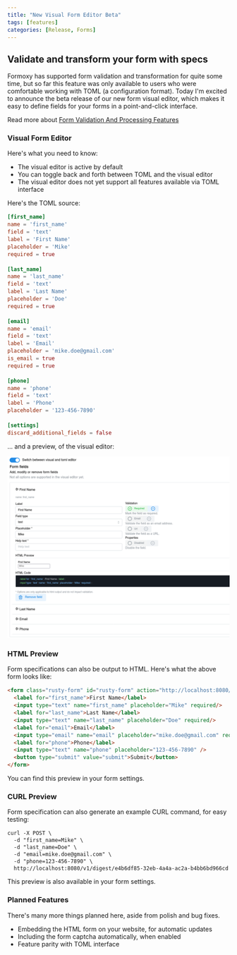 ```yaml
---
title: "New Visual Form Editor Beta"
tags: [features]
categories: [Release, Forms]
---
```


## Validate and transform your form with specs

Formoxy has supported form validation and transformation for quite some time, but so far this feature was only available to users who were comfortable working with TOML (a configuration format). Today I'm excited to announce the beta release of our new form visual editor, which makes it easy to define fields for your forms in a point-and-click interface.

Read more about [Form Validation And Processing Features](/posts/new-form-validation-and-processing-features/)

### Visual Form Editor

Here's what you need to know:

- The visual editor is active by default
- You can toggle back and forth between TOML and the visual editor
- The visual editor does not yet support all features available via TOML interface

Here's the TOML source:

```toml
[first_name]
name = 'first_name'
field = 'text'
label = 'First Name'
placeholder = 'Mike'
required = true

[last_name]
name = 'last_name'
field = 'text'
label = 'Last Name'
placeholder = 'Doe'
required = true

[email]
name = 'email'
field = 'text'
label = 'Email'
placeholder = 'mike.doe@gmail.com'
is_email = true
required = true

[phone]
name = 'phone'
field = 'text'
label = 'Phone'
placeholder = '123-456-7890'

[settings]
discard_additional_fields = false
```

... and a preview, of the visual editor:

![Formoxy - Form Visual Editor](/assets/images/2024-06-30-new-form-visual-editor-beta_preview.png)

### HTML Preview

Form specifications can also be output to HTML. Here's what the above form looks like:

```html
<form class="rusty-form" id="rusty-form" action="http://localhost:8080/v1/digest/e4b6df85-32eb-4a4a-ac2a-b4bb6bd966cd" method="POST" enctype="application/x-www-form-urlencoded">
  <label for="first_name">First Name</label>
  <input type="text" name="first_name" placeholder="Mike" required/>
  <label for="last_name">Last Name</label>
  <input type="text" name="last_name" placeholder="Doe" required/>
  <label for="email">Email</label>
  <input type="email" name="email" placeholder="mike.doe@gmail.com" required/>
  <label for="phone">Phone</label>
  <input type="text" name="phone" placeholder="123-456-7890" />
  <button type="submit" value="submit">Submit</button>
</form>
```

You can find this preview in your form settings.

### CURL Preview

Form specification can also generate an example CURL command, for easy testing:

```
curl -X POST \
  -d "first_name=Mike" \
  -d "last_name=Doe" \
  -d "email=mike.doe@gmail.com" \
  -d "phone=123-456-7890" \
  http://localhost:8080/v1/digest/e4b6df85-32eb-4a4a-ac2a-b4bb6bd966cd
```

This preview is also available in your form settings.

### Planned Features

There's many more things planned here, aside from polish and bug fixes.

- Embedding the HTML form on your website, for automatic updates
- Including the form captcha automatically, when enabled
- Feature parity with TOML interface